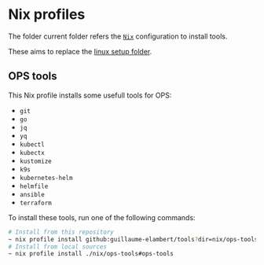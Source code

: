 # Nix profiles

The folder current folder refers the [`Nix`][nix] configuration to install tools. 

These aims to replace the [linux setup folder][linux_setup].


## OPS tools

This Nix profile installs some usefull tools for OPS:
- `git`
- `go`
- `jq`
- `yq`
- `kubectl`
- `kubectx`
- `kustomize`
- `k9s`
- `kubernetes-helm`
- `helmfile`
- `ansible`
- `terraform`

To install these tools, run one of the following commands:
```sh
# Install from this repository
~ nix profile install github:guillaume-elambert/tools?dir=nix/ops-tools#ops-tools
# Install from local sources
~ nix profile install ./nix/ops-tools#ops-tools
```


[nix]: https://nix.dev/
[linux_setup]: /linux/bash/setup/